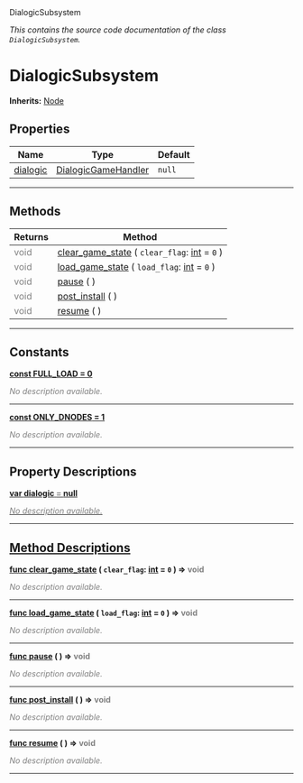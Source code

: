 
<div class="header-banner purple">
<div class="header-label purple">DialogicSubsystem</div>
</div>

*This contains the source code documentation of the class `DialogicSubsystem`.*
        
# DialogicSubsystem
**Inherits:** [Node](https://docs.godotengine.org/en/latest/classes/class_node.html#class-node)


## Properties
Name | Type | Default 
--- | --- | --- 
[<span class="hljs-title">dialogic</span>](#property-dialogic) | [DialogicGameHandler](class_dialogicgamehandler.md) |  `null` 
--- 

## Methods
Returns | Method 
--- | --- 
<span style = "color: gray">void</span> | [<span class="hljs-title">clear_game_state</span>](#property-clear_game_state) ( `clear_flag`: [int](https://docs.godotengine.org/en/latest/classes/class_int.html#class-int) = `0` ) 
<span style = "color: gray">void</span> | [<span class="hljs-title">load_game_state</span>](#property-load_game_state) ( `load_flag`: [int](https://docs.godotengine.org/en/latest/classes/class_int.html#class-int) = `0` ) 
<span style = "color: gray">void</span> | [<span class="hljs-title">pause</span>](#property-pause) ( ) 
<span style = "color: gray">void</span> | [<span class="hljs-title">post_install</span>](#property-post_install) ( ) 
<span style = "color: gray">void</span> | [<span class="hljs-title">resume</span>](#property-resume) ( ) 
--- 
## Constants


<a class="header" id="constant-FULL_LOAD" href="#constant-FULL_LOAD">**<span class="hljs-attribute">const</span> <span class="hljs-title">FULL_LOAD</span><span class="hljs-comment"> = 0</span>**</a>



 <span style = "color: gray">*No description available.*</span> 

---


<a class="header" id="constant-ONLY_DNODES" href="#constant-ONLY_DNODES">**<span class="hljs-attribute">const</span> <span class="hljs-title">ONLY_DNODES</span><span class="hljs-comment"> = 1</span>**</a>



 <span style = "color: gray">*No description available.*</span> 

---
## Property Descriptions



<a class="header" id="property-dialogic" href="#property-dialogic">**<span class="hljs-attribute">var</span> <span class="hljs-title">dialogic</span> <span style = "color: gray"> = </span> null** 



 <span style = "color: gray">*No description available.*</span> 

---

## Method Descriptions



<a class="header" id="method-clear_game_state" href="#method-clear_game_state">**<span class="hljs-attribute">func</span> [<span class="hljs-title">clear_game_state</span>](#property-clear_game_state) ( `clear_flag`: [int](https://docs.godotengine.org/en/latest/classes/class_int.html#class-int) = `0` )</a>  ⇒ <span style = "color: gray">void</span>** 



 <span style = "color: gray">*No description available.*</span> 

---



<a class="header" id="method-load_game_state" href="#method-load_game_state">**<span class="hljs-attribute">func</span> [<span class="hljs-title">load_game_state</span>](#property-load_game_state) ( `load_flag`: [int](https://docs.godotengine.org/en/latest/classes/class_int.html#class-int) = `0` )</a>  ⇒ <span style = "color: gray">void</span>** 



 <span style = "color: gray">*No description available.*</span> 

---



<a class="header" id="method-pause" href="#method-pause">**<span class="hljs-attribute">func</span> [<span class="hljs-title">pause</span>](#property-pause) ( )</a>  ⇒ <span style = "color: gray">void</span>** 



 <span style = "color: gray">*No description available.*</span> 

---



<a class="header" id="method-post_install" href="#method-post_install">**<span class="hljs-attribute">func</span> [<span class="hljs-title">post_install</span>](#property-post_install) ( )</a>  ⇒ <span style = "color: gray">void</span>** 



 <span style = "color: gray">*No description available.*</span> 

---



<a class="header" id="method-resume" href="#method-resume">**<span class="hljs-attribute">func</span> [<span class="hljs-title">resume</span>](#property-resume) ( )</a>  ⇒ <span style = "color: gray">void</span>** 



 <span style = "color: gray">*No description available.*</span> 

---


